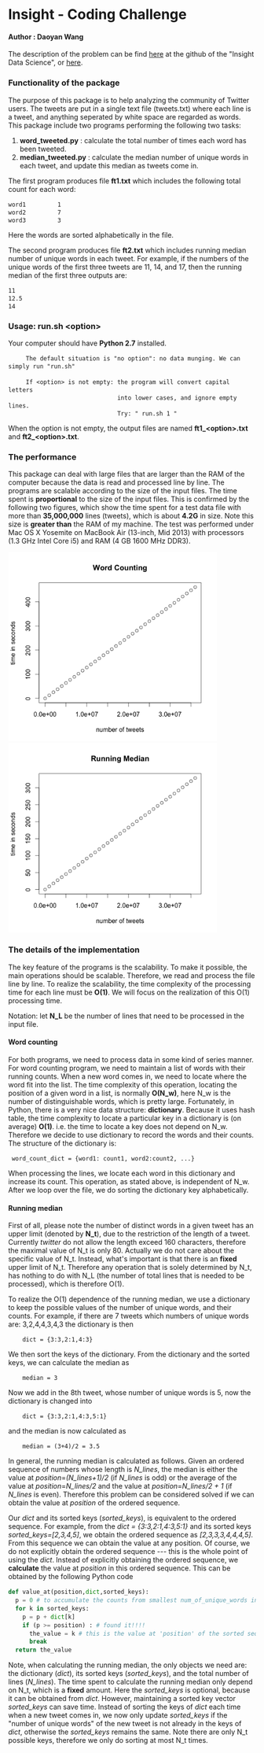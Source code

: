 Insight - Coding Challenge
===========================================================

#### Author : Daoyan Wang

The description of the problem can be find [here](https://github.com/InsightDataScience/cc-example)
at the github of the "Insight Data Science", or [here](https://github.com/rarenaturew/insight_coding_challenge/Insight_instruction.md).

### Functionality of the package
The purpose of this package is to help analyzing the community of Twitter users. 
The tweets are put in a single text file (tweets.txt) where each line is a tweet,
and anything seperated by white space are regarded as words. This package include
two programs performing the following two tasks:

1. **word_tweeted.py** : calculate the total number of times each word has been tweeted.
2. **median_tweeted.py** : calculate the median number of unique words in each tweet, and update this median as tweets come in. 

The first program produces file **ft1.txt** which includes the following total count for each word:

	word1         1
	word2         7
	word3         3

Here the words are sorted alphabetically in the file.

The second program produces file **ft2.txt** which includes running median number of unique words in each tweet. For example, if the numbers of the unique words of the first three tweets are 11, 14, and 17, then the running median of the first three outputs are:

	11
	12.5
	14

### Usage: run.sh \<option\>                                                    
Your computer should have **Python 2.7** installed.

         The default situation is "no option": no data munging. We can simply run "run.sh"             
                                                                             
         If <option> is not empty: the program will convert capital letters  
                                   into lower cases, and ignore empty lines. 
                                   Try: " run.sh 1 "                         

When the option is not empty, the output files are named **ft1_\<option\>.txt** and 
**ft2_\<option\>.txt**.


### The performance

This package can deal with large files that are larger than the RAM of the computer
because the data is read and processed line by line. The programs are scalable according to the
size of the input files. The time spent is **proportional** to the size of the input files.
This is confirmed by the following two figures, which show the time spent for a test data file with more than **35,000,000** lines (tweets), which is about **4.2G** in size. Note this
size is **greater than** the RAM of my machine. 
The test was performed under Mac OS X Yosemite on MacBook Air (13-inch, Mid 2013)
with processors (1.3 GHz Intel Core i5) and RAM (4 GB 1600 MHz DDR3).

<img src="images/W_C.png" width="425">   <img src="images/R_M.png" width="425">

### The details of the implementation

The key feature of the programs is the scalability. 
To make it possible, the main operations should be scalable. 
Therefore, we read and process the file line by line.
To realize the scalability, the time complexity of 
the processing time for each
line must be **O(1)**. We will focus on the realization of
this O(1) processing time. 

Notation: let **N_L** be the number of lines that need to 
be processed in the input file.

#### Word counting

For both programs, we need to process data in some kind of series manner.
For word counting program, we need to maintain a list of words with
their running counts. When a new word comes in, we need to locate
where the word fit into the list. The time complexity of 
this operation, locating the position of a given word in a list, 
is normally **O(N_w)**, here N_w is the number of distinguishable
words, which is pretty large. Fortunately, in Python, there is a 
very nice data structure: **dictionary**. Because
it uses hash table, the time complexity to locate a particular key in a 
dictionary is (on average) **O(1)**. i.e. the time to locate a key does
not depend on N_w. Therefore we decide to use dictionary to record
the words and their counts. The structure of the dictionary is:

     word_count_dict = {word1: count1, word2:count2, ...}

When processing the lines, we locate each word in this dictionary and 
increase its count. This operation, as stated above, is independent 
of N_w. After we loop over the file, we do sorting the dictionary
key alphabetically. 


#### Running median
First of all, please note the number of distinct words in a given tweet
has an upper limit (denoted by **N_t**), due to the restriction of the
length of a tweet. Currently *twitter* do not allow the length exceed 160 characters,
therefore the maximal value of N_t is only 80. Actually we do not care about
the specific value of N_t. Instead, what's important is that there is 
an **fixed** upper limit of N_t. Therefore any operation that is solely 
determined by N_t, has nothing to do with N_L (the number of total lines
that is needed to be processed), which is therefore O(1).

To realize the O(1) dependence of the running median, we use a dictionary
to keep the possible values of the number of unique words, and their counts.
For example, if there are 7 tweets which numbers of unique words are: 
3,2,4,4,3,4,3 the dictionary is then 

        dict = {3:3,2:1,4:3}
We then sort the keys of the dictionary. From the dictionary and the sorted keys, 
we can calculate the median as 

        median = 3
Now we add in the 8th tweet, whose number of unique words is 5, now the dictionary
is changed into

        dict = {3:3,2:1,4:3,5:1}
and the median is now calculated as 

        median = (3+4)/2 = 3.5
In general, the running median is calculated as follows. Given an ordered 
sequence of numbers whose length is *N_lines*, the median is 
either the value at *position*=*(N_lines+1)/2* (if *N_lines* is odd) or the average 
of the value at *position*=*N_lines/2* and the value at *position*=*N_lines/2 + 1* 
(if *N_lines* is even). Therefore this problem can be considered solved if
we can obtain the value at *position* of the ordered sequence.

Our *dict* and its sorted keys (*sorted_keys*), is equivalent to the ordered sequence. 
For example, from the *dict = {3:3,2:1,4:3,5:1}* and its sorted keys *sorted_keys=[2,3,4,5]*, 
we obtain the ordered sequence as *[2,3,3,3,4,4,4,5]*. From this sequence we can 
obtain the value at any position. Of course, we do not explicitly obtain 
the ordered sequence --- this is the whole point of using the *dict*. 
Instead of explicitly obtaining the ordered sequence, we **calculate** the value
at *position* in this ordered sequence. This can be obtained by the following 
Python code

```python
def value_at(position,dict,sorted_keys):
  p = 0 # to accumulate the counts from smallest num_of_unique_words in the ordered sequence
  for k in sorted_keys:
    p = p + dict[k]
    if (p >= position) : # found it!!!!
      the_value = k # this is the value at 'position' of the sorted sequence
      break
  return the_value
```

Note, when calculating the running median, the only objects we need are: 
the dictionary (*dict*), its sorted keys (*sorted_keys*), 
and the total number of lines (*N_lines*). 
The time spent to calculate the running median only depend on N_t, which
is a **fixed** amount. Here the *sorted_keys* is optional, because it can be
obtained from *dict*. However, maintaining a sorted key vector *sorted_keys* 
can save time. Instead of sorting the keys of *dict* each time when a new tweet comes in,
we now only update *sorted_keys* if the "number of unique words" of the new tweet
is not already in the keys of *dict*, otherwise the *sorted_keys* remains the same.
Note there are only N_t possible keys, therefore we only do sorting at most N_t times.


